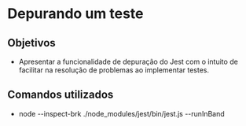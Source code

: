 # Depurando um teste

## Objetivos
- Apresentar a funcionalidade de depuração do Jest com o intuito de facilitar na resolução de problemas ao implementar testes.

## Comandos utilizados
- node --inspect-brk ./node_modules/jest/bin/jest.js --runInBand

